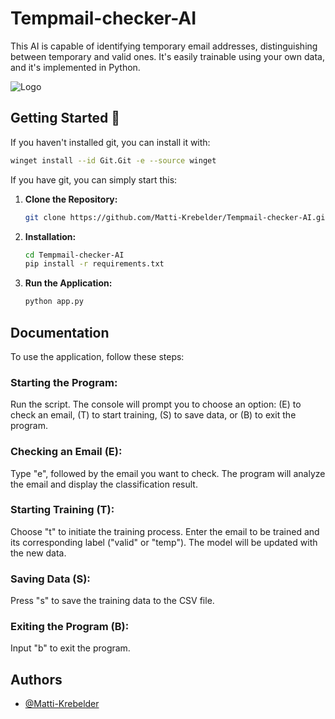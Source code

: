 
# Tempmail-checker-AI

This AI is capable of identifying temporary email addresses, distinguishing between temporary and valid ones. It's easily trainable using your own data, and it's implemented in Python.


![Logo](https://skynethub.net/Tempmail-checker-AI.png)


## Getting Started 🚀
If you haven't installed git, you can install it with:
   ```bash
   winget install --id Git.Git -e --source winget
   ```
If you have git, you can simply start this:
1. **Clone the Repository:**
   ```bash
   git clone https://github.com/Matti-Krebelder/Tempmail-checker-AI.git
   ```

2. **Installation:**
   ```bash
   cd Tempmail-checker-AI
   pip install -r requirements.txt
   ```

3. **Run the Application:**
   ```bash
   python app.py
   ```
    
## Documentation


To use the application, follow these steps:

### Starting the Program: 

Run the script. The console will prompt you to choose an option: (E) to check an email, (T) to start training, (S) to save data, or (B) to exit the program.

### Checking an Email (E):

 Type "e", followed by the email you want to check. The program will analyze the email and display the classification result.

### Starting Training (T):

 Choose "t" to initiate the training process. Enter the email to be trained and its corresponding label ("valid" or "temp"). The model will be updated with the new data.

### Saving Data (S):

 Press "s" to save the training data to the CSV file.

### Exiting the Program (B):

 Input "b" to exit the program.

## Authors

- [@Matti-Krebelder](https://github.com/Matti-Krebelder/)
